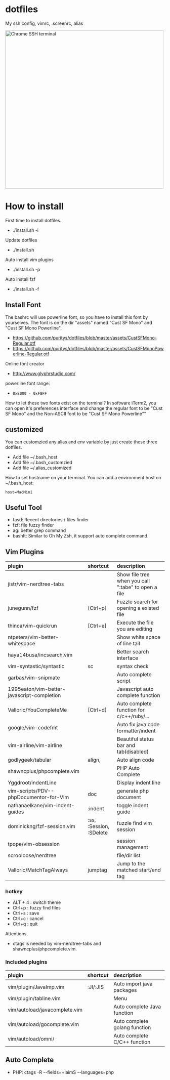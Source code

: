 # dotfiles
My ssh config, vimrc, .screenrc, alias

<img src="https://www.puritys.me/filemanage/blog_files/terminal_nord.png?temp=1" width="500" alt="Chrome SSH terminal" />
<!--img src="https://www.puritys.me/filemanage/blog_files/file_362.jpg?temp=1" width="500" alt="Chrome SSH terminal" /-->

# How to install

First time to install dotfiles.
* ./install.sh -i

Update dotfiles
* ./install.sh

Auto install vim plugins
* ./install.sh -p

Auto install fzf
* ./install.sh -f



## Install Font

The bashrc will use powerline font, so you have to install this font by yourselves. The font is on the dir "assets" named "Cust SF Mono" and "Cust SF Mono Powerline".


- https://github.com/puritys/dotfiles/blob/master/assets/CustSFMono-Regular.otf
- https://github.com/puritys/dotfiles/blob/master/assets/CustSFMonoPowerline-Regular.otf

Online font creator
- http://www.glyphrstudio.com/

powerline font range:
- `0xE000 - 0xF8FF`


How to let these two fonts exist on the terminal?
In software iTerm2, you can open it's preferences interface and change the regular font to be "Cust SF Mono" and the Non-ASCII font to be "Cust SF Mono Powerline""


## customized

You can customzied any alias and env variable by just create these three dotfiles.
* Add file ~/.bash_host
* Add file ~/.bash_customzied
* Add file ~/.alias_customized

How to set hostname on your terminal. You can add a environment host on ~/.bash_host:
```
host=MacMini
```

## Useful Tool

- fasd: Recent directories / files finder
- fzf: file fuzzy finder
- ag: better grep command
- bashIt: Similar to Oh My Zsh,  it support auto complete command.

## Vim Plugins

|plugin | shortcut| description|
|:---|:---|:---|
| jistr/vim-nerdtree-tabs        |          | Show file tree when you call ":tabe" to open a file |
| junegunn/fzf                   | [Ctrl+p] | Fuzzle search for opening a existed file            |
| thinca/vim-quickrun            | [Ctrl+e] | Execute the file you are editing                    |
| ntpeters/vim-better-whitespace |          | Show white space of line tail                       |
| haya14busa/incsearch.vim       |          | Better search interface                             |
| vim-syntastic/syntastic        | sc       | syntax check                                        |
| garbas/vim-snipmate            |          | Auto complete script                                |
|1995eaton/vim-better-javascript-completion| |Javascript auto complete function|
| Valloric/YouCompleteMe     |  [Ctrl+d]     | Auto complete function for c/c++/ruby/... |
| google/vim-codefmt         |               | Auto fix java code formatter/indent       |
| vim-airline/vim-airline    |               | Beautiful status bar and tab(disabled)    |
| godlygeek/tabular          | align,<Enter> | Auto align code                           |
| shawncplus/phpcomplete.vim |               | PHP Auto Complete                         |
| Yggdroot/indentLine        |               | Display indent line                       |
| vim-scripts/PDV--phpDocumentor-for-Vim| doc | generate php document |
| nathanaelkane/vim-indent-guides | :indent<Enter> | toggle indent guide |
| dominickng/fzf-session.vim|:ss, :Session, :SDelete   | fuzzle find vim session |
| tpope/vim-obsession       |       | session management|
| scrooloose/nerdtree       |       | file/dir list         |
| Valloric/MatchTagAlways   | jumptag | Jump to the matched start/end tag         |

### hotkey

- ALT + 4 : switch theme
- Ctrl+p : fuzzy find files
- Ctrl+s : save
- Ctrl+c : cancel
- Ctrl+q : quit

Attentions.
* ctags is needed by vim-nerdtree-tabs and shawncplus/phpcomplete.vim.

### Included plugins
|plugin | shortcut| description|
|:---|:---|:---|
| vim/plugin/JavaImp.vim        | :JI/:JIS | Auto import java packages     |
| vim/plugin/tabline.vim        |          | Menu                          |
| vim/autoload/javacomplete.vim |          | Auto complete Java function   |
| vim/autoload/gocomplete.vim   |          | Auto complete golang function |
| vim/autoload/omni/            |          | Auto complete C/C++ function  |



## Auto Complete

* PHP: ctags -R --fields=+laimS --languages=php
